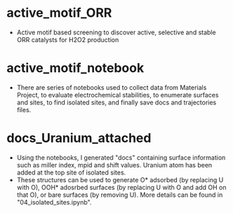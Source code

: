 # active_motif_ORR
- Active motif based screening to discover active, selective and stable ORR catalysts for H2O2 production

# active_motif_notebook
- There are series of notebooks used to collect data from Materials Project, to evaluate electrochemical stabilities, to enumerate surfaces and sites, to find isolated sites, and finally save docs and trajectories files.

# docs_Uranium_attached
- Using the notebooks, I generated "docs" containing surface information such as miller index, mpid and shift values. Uranium atom has been added at the top site of isolated sites. 
- These structures can be used to generate O* adsorbed (by replacing U with O), OOH* adosrbed surfaces (by replacing U with O and add OH on that O), or bare surfaces (by removing U). More details can be found in "04_isolated_sites.ipynb".
